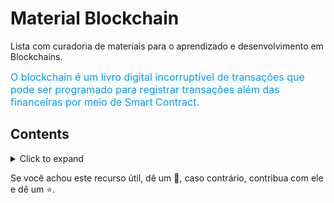# Material Blockchain

Lista com curadoria de materiais para o aprendizado e desenvolvimento em Blockchains.

<font color=#0099ff size=3>O blockchain é um livro digital incorruptível de transações que pode ser programado para registrar transações além das financeiras por meio de Smart Contract.</font>

## Contents
<details><summary>Click to expand</summary>

- [Blockchain](#blockchain)
  - [Conteúdo](#conteudo)
  - [Introdução básica](#introducao)
  - [Tutorial de desenvolvimento](#tutorial)
    - [BitCoin](#bitcoin)
    - [Ethereum](#ethereum)
    - [Consortium Blockchain](#consortium-blockchain)
      - [Hyperledger](#hyperledger)
  - [Ferramentas](#ferramentas)
    - [Solidity](#solidity)
    - [truffle](#truffle)
    - [web3.js](#web3js)
  - [Implementation of Blockchain](#implementation-of-blockchain)
  - [Projetos e Aplicações](#projetos)
    - [.](#.)
  - [Publicações próprias](#publicacoes)
    - [Papers](#papers)
    - [Books](#books)
    - [Applications](#applications)
   - [Contribute](#contribute)

</details>

Se você achou este recurso útil, dê um 🌟, caso contrário, contribua com ele e dê um ⭐️.
